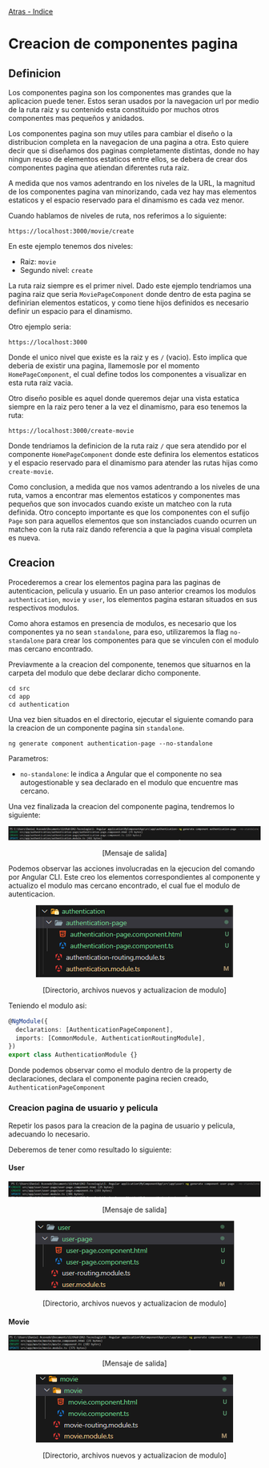 [Atras - Indice](https://github.com/daniel18acevedo/DA2-Tecnologia/tree/angular-component)

# Creacion de componentes pagina

## Definicion

Los componentes pagina son los componentes mas grandes que la aplicacion puede tener. Estos seran usados por la navegacion url por medio de la ruta raiz y su contenido esta constituido por muchos otros componentes mas pequeños y anidados.

Los componentes pagina son muy utiles para cambiar el diseño o la distribucion completa en la navegacion de una pagina a otra. Esto quiere decir que si diseñamos dos paginas completamente distintas, donde no hay ningun reuso de elementos estaticos entre ellos, se debera de crear dos componentes pagina que atiendan diferentes ruta raiz.

A medida que nos vamos adentrando en los niveles de la URL, la magnitud de los componentes pagina van minorizando, cada vez hay mas elementos estaticos y el espacio reservado para el dinamismo es cada vez menor.

Cuando hablamos de niveles de ruta, nos referimos a lo siguiente:

```
https://localhost:3000/movie/create
```

En este ejemplo tenemos dos niveles:

- Raiz: `movie`
- Segundo nivel: `create`

La ruta raiz siempre es el primer nivel. Dado este ejemplo tendriamos una pagina raiz que seria `MoviePageComponent` donde dentro de esta pagina se definirian elementos estaticos, y como tiene hijos definidos es necesario definir un espacio para el dinamismo.

Otro ejemplo seria:

```
https://localhost:3000
```

Donde el unico nivel que existe es la raiz y es `/` (vacio). Esto implica que deberia de existir una pagina, llamemosle por el momento `HomePageComponent`, el cual define todos los componentes a visualizar en esta ruta raiz vacia.

Otro diseño posible es aquel donde queremos dejar una vista estatica siempre en la raiz pero tener a la vez el dinamismo, para eso tenemos la ruta:

```
https://localhost:3000/create-movie
```

Donde tendriamos la definicion de la ruta raiz `/` que sera atendido por el componente `HomePageComponent` donde este definira los elementos estaticos y el espacio reservado para el dinamismo para atender las rutas hijas como `create-movie`.

Como conclusion, a medida que nos vamos adentrando a los niveles de una ruta, vamos a encontrar mas elementos estaticos y componentes mas pequeños que son invocados cuando existe un matcheo con la ruta definida. Otro concepto importante es que los componentes con el sufijo `Page` son para aquellos elementos que son instanciados cuando ocurren un matcheo con la ruta raiz dando referencia a que la pagina visual completa es nueva.

## Creacion

Procederemos a crear los elementos pagina para las paginas de autenticacion, pelicula y usuario. En un paso anterior creamos los modulos `authentication`, `movie` y `user`, los elementos pagina estaran situados en sus respectivos modulos.

Como ahora estamos en presencia de modulos, es necesario que los componentes ya no sean `standalone`, para eso, utilizaremos la flag `no-standalone` para crear los componentes para que se vinculen con el modulo mas cercano encontrado.

Previavmente a la creacion del componente, tenemos que situarnos en la carpeta del modulo que debe declarar dicho componente.

```CMD
cd src
cd app
cd authentication
```

Una vez bien situados en el directorio, ejecutar el siguiente comando para la creacion de un componente pagina sin `standalone`.

```CMD
ng generate component authentication-page --no-standalone
```

Parametros:

- `no-standalone`: le indica a Angular que el componente no sea autogestionable y sea declarado en el modulo que encuentre mas cercano.

Una vez finalizada la creacion del componente pagina, tendremos lo siguiente:

<p align="center">
<img src="./images/image-20.png">
</p>
<p align="center">
[Mensaje de salida]
</p>

Podemos observar las acciones involucradas en la ejecucion del comando por Angular CLI. Este creo los elementos correspondientes al componente y actualizo el modulo mas cercano encontrado, el cual fue el modulo de autenticacion.

<p align="center">
<img src="./images/image-21.png">
</p>
<p align="center">
[Directorio, archivos nuevos y actualizacion de modulo]
</p>

Teniendo el modulo asi:

```TypeScript
@NgModule({
  declarations: [AuthenticationPageComponent],
  imports: [CommonModule, AuthenticationRoutingModule],
})
export class AuthenticationModule {}
```

Donde podemos observar como el modulo dentro de la property de declaraciones, declara el componente pagina recien creado, `AuthenticationPageComponent`

### Creacion pagina de usuario y pelicula

Repetir los pasos para la creacion de la pagina de usuario y pelicula, adecuando lo necesario.

Deberemos de tener como resultado lo siguiente:

#### User

<p align="center">
<img src="./images/image-22.png">
</p>
<p align="center">
[Mensaje de salida]
</p>

<p align="center">
<img src="./images/image-23.png">
</p>
<p align="center">
[Directorio, archivos nuevos y actualizacion de modulo]
</p>

#### Movie

<p align="center">
<img src="./images/image-24.png">
</p>
<p align="center">
[Mensaje de salida]
</p>

<p align="center">
<img src="./images/image-25.png">
</p>
<p align="center">
[Directorio, archivos nuevos y actualizacion de modulo]
</p>
